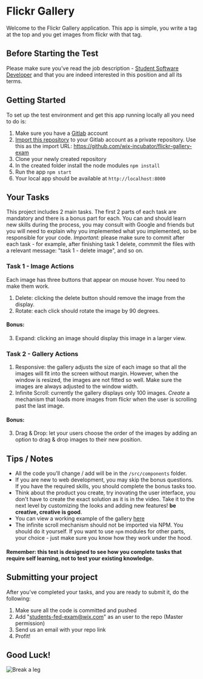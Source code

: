 # Flickr Gallery

Welcome to the Flickr Gallery application.
This app is simple, you write a tag at the top and you get images from flickr with that tag.

## Before Starting the Test
Please make sure you've read the job description - [Student Software Developer](https://www.wix.com/jobs/locations/tel-aviv/positions/2467) and that you are indeed interested in this position and all its terms.

## Getting Started
To set up the test environment and get this app running locally all you need to do is:
1. Make sure you have a [Gitlab](https://gitlab.org) account
2. [Import this repository](https://docs.gitlab.com/ee/user/project/import/repo_by_url.html) to your Gitlab account as a private repository. Use this as the import URL: https://github.com/wix-incubator/flickr-gallery-exam
3. Clone your newly created repository
4. In the created folder install the node modules `npm install`
5. Run the app `npm start`
6. Your local app should be available at `http://localhost:8000`

## Your Tasks
This project includes 2 main tasks. The first 2 parts of each task are mandatory and there is a bonus part for each.
You can and should learn new skills during the process, you may consult with Google and friends but you will need to explain why you implemented what you implemented, so be responsible for your code. 
*Important:* please make sure to commit after each task - for example, after finishing task 1 delete, commmit the files with a relevant message: "task 1 - delete image", and so on.


### Task 1 - Image Actions
Each image has three buttons that appear on mouse hover. You need to make them work.
1. Delete: clicking the delete button should remove the image from the display. 
2. Rotate: each click should rotate the image by 90 degrees.

#### Bonus:
3. Expand: clicking an image should display this image in a larger view.

### Task 2 - Gallery Actions
1. Responsive:  the gallery adjusts the size of each image so that all the images will fit into the screen without margin. However, when the window is resized, the images are not fitted so well. Make sure the images are always adjusted to the window width.
2. Infinite Scroll: currently the gallery displays only 100 images. *Create* a mechanism that loads more images from flickr when the user is scrolling past the last image.

#### Bonus:
3. Drag & Drop: let your users choose the order of the images by adding an option to drag & drop images to their new position.

## Tips / Notes
- All the code you'll change / add will be in the `/src/components` folder.
- If you are new to web development, you may skip the bonus questions. If you have the required skills, you should complete the bonus tasks too.
- Think about the product you create, try inovating the user interface, you don't have to create the exact solution as it is in the video. Take it to the next level by customizing the looks and adding new features! **be creative, creative is good**.
- You can view a working example of the gallery [here](https://youtu.be/8rgufa8l0c4)
- The infinite scroll mechanism should not be imported via NPM. You should do it yourself. If you want to use `npm` modules for other parts, your choice - just make sure you know how they work under the hood.

#### Remember: this test is designed to see how you complete tasks that require self learning, not to test your existing knowledge.

## Submitting your project
After you've completed your tasks, and you are ready to submit it, do the following:
1. Make sure all the code is committed and pushed
2. Add "students-fed-exam@wix.com" as an user to the repo (Master permission)
3. Send us an email with your repo link
4. Profit!

## Good Luck!
![Break a leg](https://media0.giphy.com/media/aHs1EAnUAxYgU/giphy.gif)
